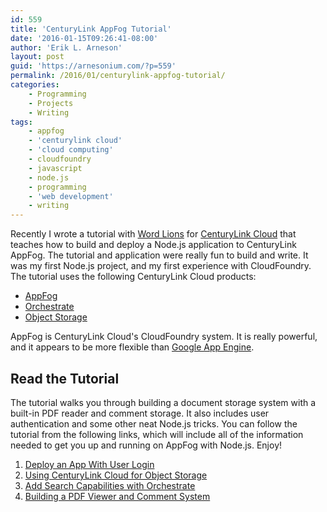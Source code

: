 ```yaml
---
id: 559
title: 'CenturyLink AppFog Tutorial'
date: '2016-01-15T09:26:41-08:00'
author: 'Erik L. Arneson'
layout: post
guid: 'https://arnesonium.com/?p=559'
permalink: /2016/01/centurylink-appfog-tutorial/
categories:
    - Programming
    - Projects
    - Writing
tags:
    - appfog
    - 'centurylink cloud'
    - 'cloud computing'
    - cloudfoundry
    - javascript
    - node.js
    - programming
    - 'web development'
    - writing
---
```


Recently I wrote a tutorial with <a href="http://wordlions.com/" target="_blank">Word Lions</a> for <a href="http://ctl.io/" target="_blank">CenturyLink Cloud</a> that teaches how to build and deploy a Node.js application to CenturyLink AppFog. The tutorial and application were really fun to build and write. It was my first Node.js project, and my first experience with CloudFoundry. The tutorial uses the following CenturyLink Cloud products:
<!--more-->

<ul>
	<li><a href="https://www.ctl.io/appfog/">AppFog</a></li>
	<li><a href="https://www.ctl.io/orchestrate/">Orchestrate</a></li>
	<li><a href="https://www.ctl.io/object-storage/">Object Storage</a></li>
</ul>

AppFog is CenturyLink Cloud's CloudFoundry system. It is really powerful, and it appears to be more flexible than <a href="https://arnesonium.com/tag/google-cloud/">Google App Engine</a>.

<h2>Read the Tutorial</h2>

The tutorial walks you through building a document storage system with a built-in PDF reader and comment storage. It also includes user authentication and some other neat Node.js tricks. You can follow the tutorial from the following links, which will include all of the information needed to get you up and running on AppFog with Node.js. Enjoy!

<ol>
	<li><a href="https://www.ctl.io/developers/blog/post/deploy-app-user-login">Deploy an App With User Login</a></li>
	<li><a href="https://www.ctl.io/developers/blog/post/appfog-object-storage">Using CenturyLink Cloud for Object Storage</a></li>
	<li><a href="https://www.ctl.io/developers/blog/post/search-document-metadata">Add Search Capabilities with Orchestrate</a></li>
	<li><a href="https://www.ctl.io/developers/blog/post/document-review-comment">Building a PDF Viewer and Comment System</a></li>
</ol>
